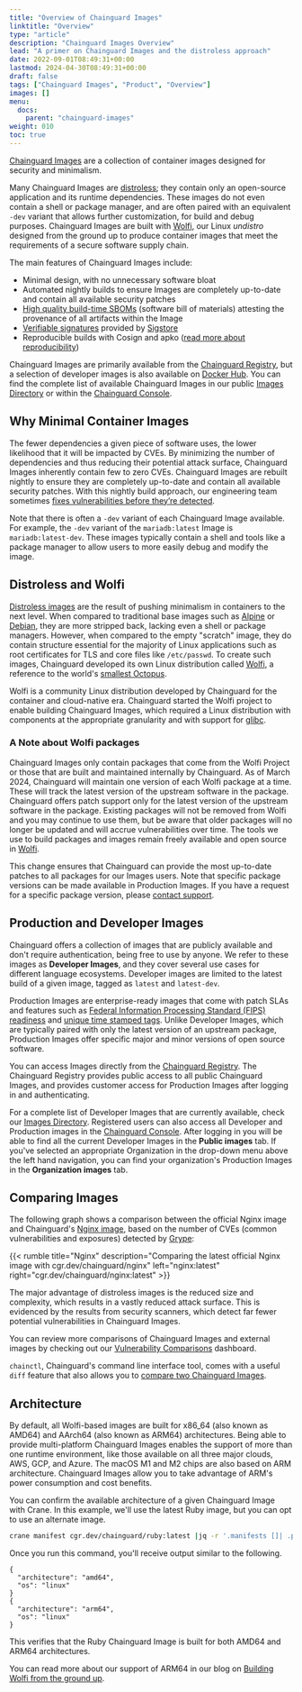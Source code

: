 ```yaml
---
title: "Overview of Chainguard Images"
linktitle: "Overview"
type: "article"
description: "Chainguard Images Overview"
lead: "A primer on Chainguard Images and the distroless approach"
date: 2022-09-01T08:49:31+00:00
lastmod: 2024-04-30T08:49:31+00:00
draft: false
tags: ["Chainguard Images", "Product", "Overview"]
images: []
menu:
  docs:
    parent: "chainguard-images"
weight: 010
toc: true
---
```


[Chainguard Images](https://www.chainguard.dev/chainguard-images?utm_source=docs) are a collection of container images designed for security and minimalism.

Many Chainguard Images are [distroless](/chainguard/chainguard-images/getting-started-distroless/); they contain only an open-source application and its runtime dependencies. These images do not even contain a shell or package manager, and are often paired with an equivalent `-dev` variant that allows further customization, for build and debug purposes. Chainguard Images are built with [Wolfi](/open-source/wolfi/overview), our Linux _undistro_ designed from the ground up to produce container images that meet the requirements of a secure software supply chain.

The main features of Chainguard Images include:

- Minimal design, with no unnecessary software bloat
- Automated nightly builds to ensure Images are completely up-to-date and contain all available security patches
- [High quality build-time SBOMs](/chainguard/chainguard-images/working-with-images/retrieve-image-sboms/) (software bill of materials) attesting the provenance of all artifacts within the Image
- [Verifiable signatures](/chainguard/chainguard-images/working-with-images/retrieve-image-sboms/) provided by [Sigstore](/open-source/sigstore/cosign/an-introduction-to-cosign/)
- Reproducible builds with Cosign and apko ([read more about reproducibility](https://www.chainguard.dev/unchained/reproducing-chainguards-reproducible-image-builds))

Chainguard Images are primarily available from the [Chainguard Registry](/chainguard/chainguard-registry/overview/), but a selection of developer images is also available on [Docker Hub](https://hub.docker.com/u/chainguard). You can find the complete list of available Chainguard Images in our public [Images Directory](https://images.chainguard.dev/) or within the [Chainguard Console](https://console.chainguard.dev/).


## Why Minimal Container Images

The fewer dependencies a given piece of software uses, the lower likelihood that it will be impacted by CVEs. By minimizing the number of dependencies and thus reducing their potential attack surface, Chainguard Images inherently contain few to zero CVEs. Chainguard Images are rebuilt nightly to ensure they are completely up-to-date and contain all available security patches. With this nightly build approach, our engineering team sometimes [fixes vulnerabilities before they’re detected](https://www.chainguard.dev/unchained/how-chainguard-fixes-vulnerabilities?utm_source=docs).

Note that there is often a `-dev` variant of each Chainguard Image available. For example, the `-dev` variant of the `mariadb:latest` Image is `mariadb:latest-dev`. These images typically contain a shell and tools like a package manager to allow users to more easily debug and modify the image.

## Distroless and Wolfi

[Distroless images](/chainguard/chainguard-images/getting-started-distroless/) are the result of pushing minimalism in containers to the next level. When compared to traditional base images such as [Alpine](https://hub.docker.com/_/alpine) or [Debian](https://hub.docker.com/_/debian), they are more stripped back, lacking even a shell or package managers. However, when compared to the empty "scratch" image, they do contain structure essential for the majority of Linux applications such as root certificates for TLS and core files like `/etc/passwd`. To create such images, Chainguard developed its own Linux distribution called [Wolfi](/open-source/wolfi/overview/), a reference to the world's [smallest Octopus](https://en.wikipedia.org/wiki/Octopus_wolfi).

Wolfi is a community Linux distribution developed by Chainguard for the container and cloud-native era. Chainguard started the Wolfi project to enable building Chainguard Images, which required a Linux distribution with components at the appropriate granularity and with support for [glibc](https://www.gnu.org/software/libc/).

### A Note about Wolfi packages

Chainguard Images only contain packages that come from the Wolfi Project or those that are built and maintained internally by Chainguard. As of March 2024, Chainguard will maintain one version of each Wolfi package at a time. These will track the latest version of the upstream software in the package. Chainguard offers patch support only for the latest version of the upstream software in the package. Existing packages will not be removed from Wolfi and you may continue to use them, but be aware that older packages will no longer be updated and will accrue vulnerabilities over time. The tools we use to build packages and images remain freely available and open source in [Wolfi](https://github.com/wolfi-dev).

This change ensures that Chainguard can provide the most up-to-date patches to all packages for our Images users. Note that specific package versions can be made available in Production Images. If you have a request for a specific package version, please [contact support](https://www.chainguard.dev/contact?utm=docs).


## Production and Developer Images

Chainguard offers a collection of images that are publicly available and don't require authentication, being free to use by anyone. We refer to these images as **Developer Images**, and they cover several use cases for different language ecosystems. Developer images are limited to the latest build of a given image, tagged as `latest` and `latest-dev`.

Production Images are enterprise-ready images that come with patch SLAs and features such as [Federal Information Processing Standard (FIPS) readiness](/chainguard/chainguard-images/images-features/fips-images/) and [unique time stamped tags](/chainguard/chainguard-images/images-features/unique-tags/). Unlike Developer Images, which are typically paired with only the latest version of an upstream package, Production Images offer specific major and minor versions of open source software.

You can access Images directly from the [Chainguard Registry](/chainguard/chainguard-registry/overview/). The Chainguard Registry provides public access to all public Chainguard Images, and provides customer access for Production Images after logging in and authenticating.

For a complete list of Developer Images that are currently available, check our [Images Directory](https://images.chainguard.dev/?category=developer). Registered users can also access all Developer and Production images in the [Chainguard Console](https://console.chainguard.dev/?utm=docs). After logging in you will be able to find all the current Developer Images in the **Public images** tab. If you've selected an appropriate Organization in the drop-down menu above the left hand navigation, you can find your organization's Production Images in the **Organization images** tab.


## Comparing Images

The following graph shows a comparison between the official Nginx image and Chainguard's [Nginx image](https://images.chainguard.dev/directory/image/nginx/overview), based on the number of CVEs (common vulnerabilities and exposures) detected by [Grype](https://github.com/anchore/grype):

{{< rumble title="Nginx" description="Comparing the latest official Nginx image with cgr.dev/chainguard/nginx" left="nginx:latest" right="cgr.dev/chainguard/nginx:latest" >}}

The major advantage of distroless images is the reduced size and complexity, which results in a vastly reduced attack surface. This is evidenced by the results from security scanners, which detect far fewer potential vulnerabilities in Chainguard Images.

You can review more comparisons of Chainguard Images and external images by checking out our [Vulnerability Comparisons](/chainguard/chainguard-images/vuln-comparison/) dashboard.

`chainctl`, Chainguard's command line interface tool, comes with a useful `diff` feature that also allows you to [compare two Chainguard Images](/chainguard/chainguard-images/comparing-images/comparing-images/).


## Architecture

By default, all Wolfi-based images are built for x86_64 (also known as AMD64) and AArch64 (also known as ARM64) architectures. Being able to provide multi-platform Chainguard Images enables the support of more than one runtime environment, like those available on all three major clouds, AWS, GCP, and Azure. The macOS M1 and M2 chips are also based on ARM architecture. Chainguard Images allow you to take advantage of ARM's power consumption and cost benefits.

You can confirm the available architecture of a given Chainguard Image with Crane. In this example, we'll use the latest Ruby image, but you can opt to use an alternate image.

```sh
crane manifest cgr.dev/chainguard/ruby:latest |jq -r '.manifests []| .platform'
```

Once you run this command, you'll receive output similar to the following.

```
{
  "architecture": "amd64",
  "os": "linux"
}
{
  "architecture": "arm64",
  "os": "linux"
}
```

This verifies that the Ruby Chainguard Image is built for both AMD64 and ARM64 architectures.

You can read more about our support of ARM64 in our blog on [Building Wolfi from the ground up](https://www.chainguard.dev/unchained/building-wolfi-from-the-ground-up-and-announcing-arm64-support?utm=docs).
